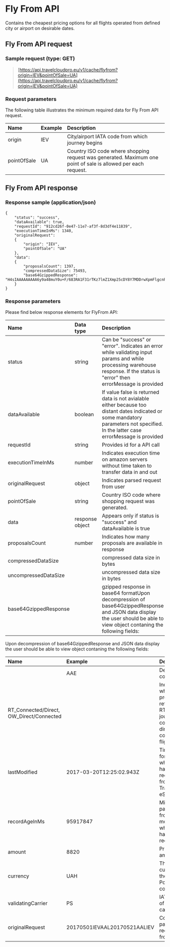 # Fly From API

Contains the cheapest pricing options for all flights operated from defined city or airport on desirable dates.

## Fly From API request

### Sample request \(type: GET\)

> [https://api.travelcloudpro.eu/v1/cache/flyfrom?origin=IEV&pointOfSale=UA](https://api.travelcloudpro.eu/v1/cache/flyfrom?origin=IEV&pointOfSale=UA)

### Request parameters

The following table illustrates the minimum required data for Fly From API request.

| Name | Example | Description |
| :--- | :--- | :--- |
| origin | IEV | City/airport IATA code from which journey begins |
| pointOfSale | UA | Country ISO code where shopping request was generated. Maximum one point of sale is allowed per each request. |

## Fly From API response

### Response sample \(application/json\)

```
{
    "status": "success",
    "dataAvailable": true,
    "requestId": "912cd26f-0e47-11e7-af3f-8d3df4e11839",
    "executionTimeInMs": 1340,
    "originalRequest": 
    {
        "origin": "IEV",
        "pointOfSale": "UA"
    },
    "data":
    {
        "proposalsCount": 1397,
        "compressedDataSize": 75493,
        "base64GzippedResponse": "H4sIAAAAAAAAA6y9a48muY0u+F/683RA1F31rTKz7lmZ1Xmp25cDY8Y7MDDrwXpmFlgcnP++pKSIUBh8lWR12Iah6La7KL0UxcvDh/...
    }
}
```

### Response parameters

Please find below response elements for FlyFrom API:

| Name | Data type | Description |
| :--- | :--- | :--- |
| status | string | Can be "success" or "error". Indicates an error while validating input params and while processing warehouse response. If the status is "error" then errorMessage is provided |
| dataAvailable | boolean | If value false is returned data is not avialable either because too distant dates indicated or some mandatory parameters not specified. In the latter case errorMessage is provided |
| requestId | string | Provides id for a API call |
| executionTimeInMs | number | Indicates execution time on amazon servers without time taken to transfer data in and out |
| originalRequest | object | Indicates parsed request from user |
| pointOfSale | string | Country ISO code where shopping request was generated. |
| data | response object | Appears only if status is "success" and dataAvailable is true |
| proposalsCount | number | Indicates how many proposals are available in response |
| compressedDataSize |  | compressed data size in bytes |
| uncompressedDataSize |  | uncompressed data size in bytes |
| base64GzippedResponse |  | gzipped response in base64 formatUpon decompression of base64GzippedResponse and JSON data display the user should be able to view object contaning the following fields: |

Upon decompression of base64GzippedResponse and JSON data display the user should be able to view object contaning the following fields:

| Name | Example | Description |
| :--- | :--- | :--- |
|  | AAE | Destination code |
| RT\_Connected/Direct, OW\_Direct/Connected |  | Indicates whether proposals referrs to RT or OW journey, containing direct or connected flights |
| lastModified | 2017-03-20T12:25:02.943Z | Time in UTC format when data had been received from Travelport eStreaming |
| recordAgeInMs | 95917847 | Milliseconds passed from the moment, when data has been received |
| amount | 8820 | Pricing offer amount |
| currency | UAH | The currency of the PointofSale country. |
| validatingCarrier | PS | IATA code of plating carrier |
| originalRequest | 20170501IEVAAL20170521AALIEV | Contains parsed request from user |



